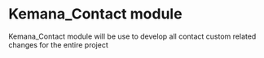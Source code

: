 # Kemana_Contact module

Kemana_Contact module will be use to develop all contact custom related changes for the entire project
